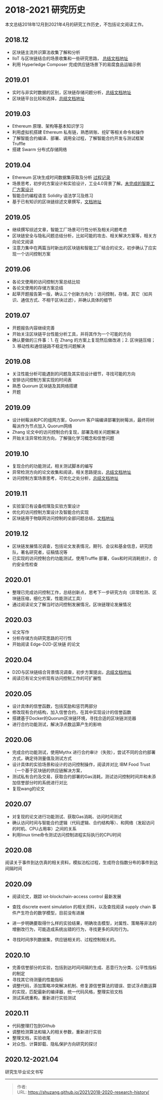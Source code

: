 # 2018-2021 研究历史


本文总结2018年12月到2021年4月的研究工作历史，不包括论文阅读工作。

## 2018.12

- 区块链主流共识算法收集了解和分析
- IIoT 与区块链结合的场景收集和一些研究思路， [总结文档地址](https://shuzang.github.io/blockchain-for-iot/)
- 利用 Hyperledge Composer 完成供应链场景下的易腐食品运输示例

## 2019.01

- 实时与非实时数据的区别，区块链存储问题分析，[总结文档地址](https://shuzang.github.io/data-storage-in-blockchain/)
- 区块链平台比较和选择，[总结文档地址](https://shuzang.github.io/blockchain-platform-compare-and-select/)

## 2019.03

- Ethereum 原理、架构等基本知识学习
- 利用虚拟机搭建 Ethereum 私有链，熟悉转账、挖矿等相关命令和操作
- 了解智能合约编译、部署、调用全过程，了解智能合约开发与测试框架 Truffle
- 搭建 Swarm 分布式存储网络

## 2019.04

- Ethereum 区块生成时间数据集获取及分析 [过程记录](https://shuzang.github.io/extract-the-block-generation-time-of-ethereum/)
- 场景思考，初步的方案设计和实验设计，工业4.0背景了解。[未完成的智能工厂方案设计](https://shuzang.github.io/blockchain-for-smart-factory/)
- 智能合约编程语言 Solidity 语法学习及练习
- 基于已有知识的区块链综述文章撰写，[文档地址](https://shuzang.github.io/blockchain-for-iot/iiota-smart-factory-case-study/)

## 2019.05

- 继续撰写综述文章，智能工厂场景可行性分析及相关问题考虑
- 区块链安全与隐私问题总结分析，比如可能的攻击、相关解决方案等，相关方向论文阅读
- 注意力集中在两篇当时新出的区块链和智能工厂结合的论文，初步确认了应实现一个访问控制方案

## 2019.06

- 各论文使用的访问控制方案总结比较
- 各论文使用的存储方案总结
- 起草开题报告第一版，确认三个创新方向为：访问控制，存储，其它（如共识、通信方式、不相干区块过滤），并确认具体的细节

## 2019.07

- 开题报告内容继续完善
- 开始关注区块链平台性能分析工具，并将其作为一个可能的方向
- 确认要做的三件事：1. 在 Zhang 的方案上复现然后做改进；2. 区块链压缩；3. 移动性和通信链路不稳定性问题解决

## 2019.08

- 关注性能分析可能遇到的问题及其实验设计细节，寻找可能的方向
- 安排访问控制方案实现的时间表
- 熟悉 Quorum 区块链及其网络搭建
- 开题

## 2019.09

- 设计树莓派和PC的组网方案，Quorum 客户端编译部署到树莓派，最终将树莓派作为节点加入 Quorum网络
- Zhang 论文中的访问控制合约复现，部署及相关问题解决
- 开始关注异常检测方向，了解强化学习概念和信誉问题

## 2019.10

- 复现合约的功能测试，相关测试脚本的编写
- 异常检测方向的论文收集和阅读，相关思路提出，[总结文档地址](https://shuzang.github.io/blockchain-and-anomaly-detection/)
- 访问控制方案场景思考，可优化之处分析，[总结文档地址](https://shuzang.github.io/idea-design-and-optimization-of-smart-contract-based-access-control-scheme/)

## 2019.11

- 实验室已有设备梳理及实验方案设计
- 优化的访问控制方案设计及智能合约实现
- 区块链用于物联网访问控制的全部问题总结，[文档地址](https://shuzang.github.io/blockchain-based-access-control-for-iot/)

## 2019.12

- 区块链发展情况调查，包括论文发表情况，期刊、会议和基金信息，研究团队，著名研究者，征稿情况等
- 已实现的访问控制合约功能测试，使用Truffle 部署，Gas和时间消耗统计，合约安全性检查

## 2020.01

- 整理已完成访问控制工作，总结创新点，思考下一步研究方向（异常检测、区块链压缩，细化方案，性能测试工具）
- 通过阅读论文了解当时访问控制发展情况，区块链理论发展情况

## 2020.03

- 论文写作
- 分析存储方向研究思路的可行性
- 开始阅读 Edge-D2D-区块链 的论文

## 2020.04

- D2D与区块链结合背景情况调查，初步方案提出，[总结文档地址](https://shuzang.github.io/blockchain-for-d2d-cache-or-computing-offload/)
- 阅读已有论文分析现有访问控制工作的可扩展性

## 2020.05

- 设计具体的信誉函数，包括奖励和惩罚两部分
- 修改现有合约结构，加入信誉合约，在其中实现设计的信誉函数
- 搭建基于Docker的Quorum区块链环境，寻找合适的区块链浏览器
- 进行合约功能测试，解决浮点数运算产生的影响

## 2020.06

- 完成合约功能测试，使用Mythx 进行合约审计（失败），尝试不同的合约部署方式，确定待测量值及测试方式
- 设计具体的实验场景和设计的访问控制操作，阅读并对比 IBM Food Trust（一个基于区块链的供应链解决方案，
- 测试私有合约及交易，获取合约部署的Gas消耗，测试访问控制时间并和未添加信誉部分时的系统进行对比
- 复现wang的论文

## 2020.07

- 对复现的论文进行功能测试、获取Gas消耗、访问时间测试
- 确认访问时间与智能合约逻辑（代码逻辑、合约结构等）、和网络（发起访问的时机、CPU占用率）之间的关系
- 利用linux time命令测试访问控制进程实际执行的CPU时间

## 2020.08

阅读关于事件到达仿真的相关资料，模拟泊松过程，生成符合指数分布的事件到达间隔时间

## 2020.09

- 阅读论文，跟踪 iot-blockchain-access control 最新发展
- 查找 discrete event simulation 的相关资料，以及查找阅读 supply chain 事件产生符合的数学模型，目前没有进展

- 进一步明确要取得什么样的实验结果，明确攻击模型，对属性、策略等非法的增删改行为，可能造成系统出错的行为，寻找更多的风险行为。
- 寻找时间序列数据集，供应链相关的、过程控制相关的。

## 2020.10

- 完善信誉部分的实验，包括到达时间间隔的生成、恶意行为分类、公平性指标的制定
- 寻找其它待测量的性能指标
- 调整代码，添加策略冲突解决机制、修复源信誉算法的错误、尝试浮点数运算的实现，匹配最新的编译器，统一代码风格，整理实验文档
- 测试系统重构，重新进行实验测试

## 2020.11

- 代码整理打包到Github
- 调整检测算法和输入的相关参数，重新进行实验
- 整理文档，实验收尾
- 对众包、计算卸载、隐私保护方向研究的探讨

## 2020.12-2021.04

研究生毕业论文书写


---

> 作者:   
> URL: https://shuzang.github.io/2021/2018-2020-research-history/  

